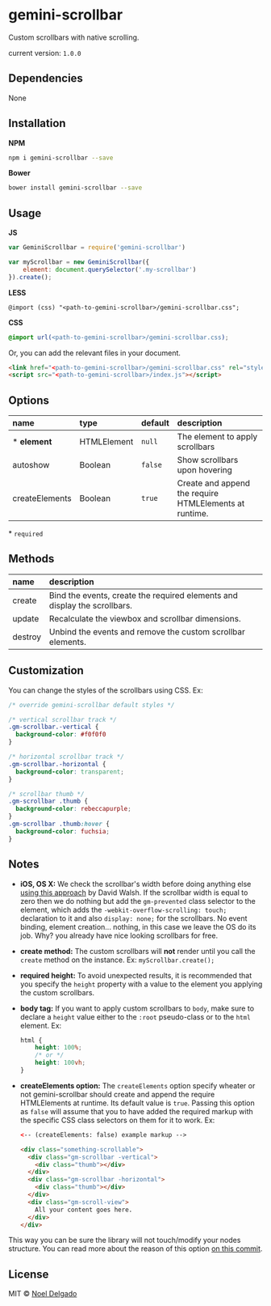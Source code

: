 # gemini-scrollbar

Custom scrollbars with native scrolling.

current version: `1.0.0`

## Dependencies
None

## Installation

**NPM**
```sh
npm i gemini-scrollbar --save
```

**Bower**
```sh
bower install gemini-scrollbar --save
```

## Usage

**JS**
```js
var GeminiScrollbar = require('gemini-scrollbar')

var myScrollbar = new GeminiScrollbar({
    element: document.querySelector('.my-scrollbar')
}).create();
```

**LESS**
```less
@import (css) "<path-to-gemini-scrollbar>/gemini-scrollbar.css";
```

**CSS**
```css
@import url(<path-to-gemini-scrollbar>/gemini-scrollbar.css);
```
Or, you can add the relevant files in your document.
```html
<link href="<path-to-gemini-scrollbar>/gemini-scrollbar.css" rel="stylesheet">
<script src="<path-to-gemini-scrollbar>/index.js"></script>
```

## Options

name | type | default | description
:--- | :--- | :--- | :---
* **element** | HTMLElement | `null` | The element to apply scrollbars
autoshow | Boolean | `false` | Show scrollbars upon hovering
createElements | Boolean | `true` | Create and append the require HTMLElements at runtime.

\* `required`

## Methods

name | description
:--- | :---
create | Bind the events, create the required elements and display the scrollbars.
update | Recalculate the viewbox and scrollbar dimensions.
destroy | Unbind the events and remove the custom scrollbar elements.

## Customization

You can change the styles of the scrollbars using CSS. Ex:

```css
/* override gemini-scrollbar default styles */

/* vertical scrollbar track */
.gm-scrollbar.-vertical {
  background-color: #f0f0f0
}

/* horizontal scrollbar track */
.gm-scrollbar.-horizontal {
  background-color: transparent;
}

/* scrollbar thumb */
.gm-scrollbar .thumb {
  background-color: rebeccapurple;
}
.gm-scrollbar .thumb:hover {
  background-color: fuchsia;
}
```

## Notes

- **iOS, OS X:** We check the scrollbar's width before doing anything else [using this approach](http://davidwalsh.name/detect-scrollbar-width) by David Walsh. If the scrollbar width is equal to zero then we do nothing but add the `gm-prevented` class selector to the element, which adds the `-webkit-overflow-scrolling: touch;` declaration to it and also `display: none;` for the scrollbars. No event binding, element creation... nothing, in this case we leave the OS do its job. Why? you already have nice looking scrollbars for free.
- **create method:** The custom scrollbars will **not** render until you call the `create` method on the instance. Ex: `myScrollbar.create();`
- **required height:** To avoid unexpected results, it is recommended that you specify the `height` property with a value to the element you applying the custom scrollbars. 
- **body tag:** If you want to apply custom scrollbars to `body`, make sure to declare a `height` value either to the `:root` pseudo-class or to the `html` element. Ex:
	
	```css
	html {
		height: 100%; 
		/* or */ 
		height: 100vh;
	}
	```
- **createElements option:** The `createElements` option specify wheater or not gemini-scrollbar should create and append the require HTMLElements at runtime. Its default value is `true`. Passing this option as `false` will assume that you to have added the required markup with the specific CSS class selectors on them for it to work. Ex:

	```html
	<-- (createElements: false) example markup -->

	<div class="something-scrollable">
	  <div class="gm-scrollbar -vertical">
	    <div class="thumb"></div>
	  </div>
	  <div class="gm-scrollbar -horizontal">
	    <div class="thumb"></div>
	  </div>
	  <div class="gm-scroll-view">
	    All your content goes here.
	  </div>
	</div>
	```
This way you can be sure the library will not touch/modify your nodes structure. You can read more about the reason of this option [on this commit](https://github.com/noeldelgado/gemini-scrollbar/commit/2bb73c82f9d1588fb267fba08518adfe1170885c).

## License
MIT © [Noel Delgado](http://pixelia.me/)